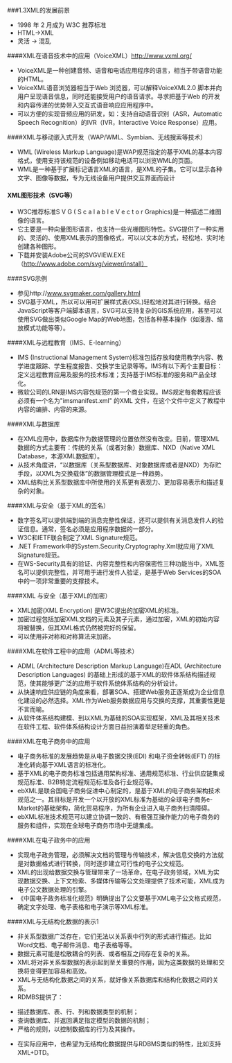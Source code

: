 ###1.3XML的发展前景
* 1998年2月成为W3C推荐标准
* HTML->XML 
* 灵活->混乱

####XML在语音技术中的应用（VoiceXML）http://www.vxml.org/ 
* VoiceXML是一种创建音频、语音和电话应用程序的语言，相当于带语音功能的HTML。
* VoiceXML语音浏览器相当于Web 浏览器，可以解释VoiceXML2.0 脚本并向用户呈现语音信息，同时还能接受用户的语音请求。寻求把基于Web 的开发和内容传递的优势带入交互式语音响应应用程序中。
* 可以方便的实现音频应用的研发，如：支持自动语音识别（ASR，Automatic Speech Recognition）的IVR（IVR，Interactive Voice Response）应用。

####XML与移动嵌入式开发（WAP/WML、Symbian、无线搜索等技术）

* WML (Wireless Markup Language)是WAP规范指定的基于XML的基本内容格式，使用支持该规范的设备例如移动电话可以浏览WML的页面。
* WML是一种基于扩展标记语言XML的语言，是XML的子集。它可以显示各种文字、图像等数据，专为无线设备用户提供交互界面而设计

#### XML图形技术（SVG等）
* W3C推荐标准S V G ( S c a l a b l e V e c t o r Graphics)是一种描述二维图像的语言。
* 它主要是一种向量图形语言，也支持一些光栅图形特性。SVG提供了一种实用的、灵活的、使用XML表示的图像格式，可以以文本的方式，轻松地、实时地创建各种图形。
* 下载并安装Adobe公司的SVGVIEW.EXE（http://www.adobe.com/svg/viewer/install）

####SVG示例

* 参见http://www.svgmaker.com/gallery.html 
* SVG基于XML，所以可以用可扩展样式表(XSL)轻松地对其进行转换。结合JavaScript等客户端脚本语言，SVG可以支持复杂的GIS系统应用，甚至可以使用SVG做出类似Google Map的Web地图，包括各种基本操作（如漫游、缩放模式功能等等）。

####XML与远程教育（IMS、E-learning）
* IMS (Instructional Management System)标准包括存放和使用教学内容、教学进度跟踪、学生程度报告、交换学生记录等等。IMS有以下两个主要目标：定义远程教育应用及服务的技术标准；支持基于IMS标准的服务和产品全球化。
* 微软公司的LRN是IMS内容包规范的第一个商业实现。IMS规定每套教程应该必须有一个名为"imsmanifest.xml" 的XML 文件，在这个文件中定义了教程中内容的编排、内容的来源。

####XML与数据库
* 在XML应用中，数据库作为数据管理的位置依然没有改变。目前，管理XML数据的方式主要有：传统的关系（或者对象）数据库、NXD（Native XML Database，本源XML数据库）。
* 从技术角度讲，“以数据库（关系型数据库、对象数据库或者是NXD）为存贮手段，以XML为交换载体”的数据管理模式是一种趋势。
* XML结构比关系型数据库中所使用的关系更有表现力、更加容易表示和描述复杂的对象。

####XML与安全（基于XML的签名）
* 数字签名可以提供端到端的消息完整性保证，还可以提供有关消息发件人的验证信息。通常，签名必须是应用程序数据的一部分。
* W3C和IETF联合制定了XML Signature规范。
* .NET Framework中的System.Security.Cryptography.Xml就应用了XML Signature规范。
* 在WS-Security具有的验证、内容完整性和内容保密性三种功能当中，XML签名可以提供完整性，并可用于进行发件人验证，是基于Web Services的SOA中的一项非常重要的支撑技术。

####XML 与安全（基于XML的加密）
* XML加密(XML Encryption) 是W3C提出的加密XML的标准。
* 加密过程包括加密XML文档的元素及其子元素，通过加密，XML的初始内容将被替换，但其XML格式仍然被完好的保留。
* 可以使用非对称和对称算法来加密。

####XML在软件工程中的应用（ADML等技术）
* ADML (Architecture Description Markup Language)在ADL (Architecture Description Languages) 的基础上形成的基于XML的软件体系结构描述规范，使其能够更广泛的应用于软件系统体系结构的分析设计。
* 从快速响应供应链的角度来看，部署SOA、搭建Web服务正逐渐成为企业信息化建设的必然选择。XML作为Web服务数据应用与交换的支撑，其重要性更是不言而喻。
* 从软件体系结构建模、到以XML为基础的SOA实现框架，XML及其相关技术在软件工程、软件体系结构设计方面日益扮演着举足轻重的角色。

####XML在电子商务中的应用
* 电子商务标准的发展趋势是从电子数据交换(EDI) 和电子资金转帐(EFT) 的标准化转向基于XML语言的标准化。
* 基于XML的电子商务标准包括通用架构标准、通用规范标准、行业供应链集成规范标准、B2B特定流程规范标准及各行业规范等。
* ebXML是联合国电子商务促进中心制定的，是基于XML的电子商务架构技术规范之一。其目标是开发一个以开放的XML标准为基础的全球电子商务e-Market的基础架构，简化贸易程序，为所有企业进入电子商务扫清障碍。
* ebXML标准技术规范可以建立协调一致的、有极强互操作能力的电子商务的服务和组件，实现在全球电子商务市场中无缝集成。

####XML在电子政务中的应用 
* 实现电子政务管理，必须解决文档的管理与传输技术，解决信息交换的方法就是对数据格式进行转换，同时逐步建立可行性的电子公文规范。
* XML的出现给数据交换与管理带来了一场革命。在电子政务领域，XML为实现数据交换、上下文检索、多媒体传输等公文处理提供了技术可能，XML成为电子公文数据处理的引擎。
* 《中国电子政务标准化规范》明确提出了公文要基于XML电子公文格式规范，确定文字处理、电子表格和电子演示等XML标准。

####XML与无结构化数据的表示1
* 非关系型数据广泛存在，它们无法以关系表中行列的形式进行描述。比如Word文档、电子邮件消息、电子表格等等。
* 数据元素可能是松散耦合的列表、或者相互之间存在复杂的关系。
* XML将对非关系型数据的表示起到至关重要的作用，因为这类数据的处理和交换将变得更加容易和高效。
* XML与无结构化数据之间的关系，就好像关系数据库和结构化数据之间的关系。
* RDMBS提供了：
 + 描述数据库、表、行、列和数据类型的机制；
 + 查询数据库、并返回满足指定模型的数据的机制；
 + 严格的规则，以控制数据库的行为及其操作。
* 在实际应用中，也希望为无结构化数据提供与RDBMS类似的特性，比如支持XML+DTD。